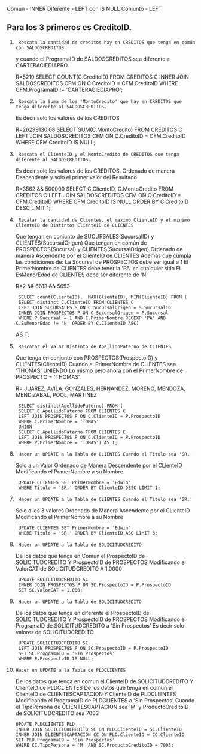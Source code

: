 Comun - INNER
Diferente - LEFT con IS NULL
Conjunto - LEFT

## Para los 3 primeros es CreditoID.

1.      Rescata la cantidad de creditos hay en CREDITOS que tenga en común con SALDOSCREDITOS

    y cuando el ProgramaID de SALDOSCREDITOS sea diferente a CARTERACIEDIAPRO.

    R=5210
    SELECT COUNT(C.CreditoID) FROM CREDITOS C
    INNER JOIN SALDOSCREDITOS CFM ON C.CreditoID = CFM.CreditoID
    WHERE CFM.ProgramaID != 'CARTERACIEDIAPRO';

2.      Rescata la Suma de los 'MontoCredito' que hay en CREDITOS que tenga diferente al SALDOSCREDITOS.

    Es decir solo los valores de los CREDITOS

    R=26299130.08
    SELECT SUM(C.MontoCredito) FROM CREDITOS C
    LEFT JOIN SALDOSCREDITOS CFM ON C.CreditoID = CFM.CreditoID
    WHERE CFM.CreditoID IS NULL;

3.      Rescata el ClienteID y el MontoCredito de CREDITOS que tenga diferente al SALDOSCREDITOS.

    Es decir solo los valores de los CREDITOS.
    Ordenado de manera Descendente y solo el primer valor del Resultado

    R=3562 && 500000
    SELECT C.ClienteID, C.MontoCredito FROM CREDITOS C
    LEFT JOIN SALDOSCREDITOS CFM ON C.CreditoID = CFM.CreditoID
    WHERE CFM.CreditoID IS NULL
    ORDER BY C.CreditoID DESC LIMIT 1;

4.      Recatar la cantidad de Clientes, el maximo ClienteID y el minimo ClienteID de Distintos ClienteID de CLIENTES

    Que tengan en conjunto de SUCURSALES(SucursalID) y CLIENTES(SucursalOrigen)
    Que tengan en común de PROSPECTOS(Sucursal) y CLIENTES(SucursalOrigen)
    Ordenado de manera Ascendente por el ClienteID de CLIENTES
    Ademas que cumpla las condiciones de:
    La Sucursal de PROSPECTOS debe ser igual a 1
    El PrimerNombre de CLIENTES debe tener la 'PA' en cualquier sitio
    El EsMenorEdad de CLIENTES debe ser diferente de 'N'

    R=2 && 6613 && 5653

        SELECT count(ClienteID),  MAX(ClienteID), MIN(ClienteID) FROM (
        SELECT distinct C.ClienteID FROM CLIENTES C
        LEFT JOIN SUCURSALES S ON C.SucursalOrigen = S.SucursalID
        INNER JOIN PROSPECTOS P ON C.SucursalOrigen = P.Sucursal
        WHERE P.Sucursal = 1 AND C.PrimerNombre REGEXP 'PA' AND C.EsMenorEdad != 'N' ORDER BY C.ClienteID ASC)

    AS T;

5.      Rescatar el Valor Distinto de ApellidoPaterno de CLIENTES

    Que tenga en conjunto con PROSPECTOS(ProspectoID) y CLIENTES(ClienteID)
    Cuando el PrimerNombre de CLIENTES sea 'THOMAS'
    UNIENDO Lo mismo pero ahora con el PrimerNombre de PROSPECTO = 'THOMAS'

    R= JUAREZ, AVILA, GONZALES, HERNANDEZ, MORENO, MENDOZA, MENDIZABAL, POOL, MARTINEZ

        SELECT distinct(ApellidoPaterno) FROM (
        SELECT C.ApellidoPaterno FROM CLIENTES C
        LEFT JOIN PROSPECTOS P ON C.ClienteID = P.ProspectoID
        WHERE C.PrimerNombre = 'TOMAS'
        UNION
        SELECT C.ApellidoPaterno FROM CLIENTES C
        LEFT JOIN PROSPECTOS P ON C.ClienteID = P.ProspectoID
        WHERE P.PrimerNombre = 'TOMAS') AS T;

6.      Hacer un UPDATE a la Tabla de CLIENTES Cuando el Titulo sea 'SR.'

    Solo a un Valor Ordenado de Manera Descendente por el CLienteID
    Modificando el PrimerNombre a su Nombre

        UPDATE CLIENTES SET PrimerNombre = 'Edwin'
        WHERE Titulo = 'SR.' ORDER BY ClienteID DESC LIMIT 1;

7.      Hacer un UPDATE a la Tabla de CLIENTES Cuando el Titulo sea 'SR.'

    Solo a los 3 valores Ordenado de Manera Ascendente por el CLienteID
    Modificando el PrimerNombre a su Nombre

        UPDATE CLIENTES SET PrimerNombre = 'Edwin'
        WHERE Titulo = 'SR.' ORDER BY ClienteID ASC LIMIT 3;

8.      Hacer un UPDATE a la Tabla de SOLICITUDCREDITO

    De los datos que tenga en Comun el ProspectoID de SOLICITUDCREDITO Y ProspectoID de PROSPECTOS
    Modificando el ValorCAT de SOLICITUDCREDITO A 1.0000

        UPDATE SOLICITUDCREDITO SC
        INNER JOIN PROSPECTOS P ON SC.ProspectoID = P.ProspectoID
        SET SC.ValorCAT = 1.000;

9.      Hacer un UPDATE a la Tabla de SOLICITUDCREDITO

    De los datos que tenga en diferente el ProspectoID de SOLICITUDCREDITO Y ProspectoID de PROSPECTOS
    Modificando el ProgramaID de SOLICITUDCREDITO a 'Sin Prospectos'
    Es decir solo valores de SOLICITUDCREDITO

        UPDATE SOLICITUDCREDITO SC
        LEFT JOIN PROSPECTOS P ON SC.ProspectoID = P.ProspectoID
        SET SC.ProgramaID = 'Sin Prospectos'
        WHERE P.ProspectoID IS NULL;

10.     Hacer un UPDATE a la Tabla de PLDCLIENTES

    De los datos que tenga en comun el ClienteID de SOLICITUDCREDITO Y ClienteID de PLDCLIENTES
    De los datos que tenga en comun el ClienteID de CLIENTESCAPTACION Y ClienteID de PLDCLIENTES
    Modificando el ProgramaID de PLDCLIENTES a 'Sin Prospectos'
    Cuando el TipoPersona de CLIENTESCAPTACION sea 'M' y ProductoCreditoID de SOLICITUDCREDITO sea 7003

        UPDATE PLDCLIENTES PLD
        INNER JOIN SOLICITUDCREDITO SC ON PLD.ClienteID = SC.ClienteID
        INNER JOIN CLIENTESCAPTACION CC ON PLD.ClienteID = CC.ClienteID
        SET PLD.ProgramaID = 'Sin Prospectos'
        WHERE CC.TipoPersona = 'M' AND SC.ProductoCreditoID = 7003;
